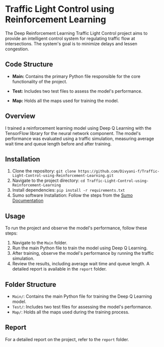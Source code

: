 # Traffic Light Control using Reinforcement Learning

The Deep Reinforcement Learning Traffic Light Control project aims to provide an intelligent control system for regulating traffic flow at intersections. The system's goal is to minimize delays and lessen congestion.

## Code Structure

- **Main:** Contains the primary Python file responsible for the core functionality of the project.
  
- **Test:** Includes two test files to assess the model's performance.
  
- **Map:** Holds all the maps used for training the model.

## Overview

I trained a reinforcement learning model using Deep Q Learning with the TensorFlow library for the neural network component. The model's performance was evaluated using a traffic simulation, measuring average wait time and queue length before and after training.

## Installation

1. Clone the repository: `git clone https://github.com/Divyani-f/Traffic-Light-Control-using-Reinforcement-Learning.git`
2. Navigate to the project directory: `cd Traffic-Light-Control-using-Reinforcement-Learning`
3. Install dependencies: `pip install -r requirements.txt`
4. Sumo software Installation: Follow the steps from the [Sumo Documentation](https://sumo.dlr.de/docs/Installing/index.html)

## Usage

To run the project and observe the model's performance, follow these steps:

1. Navigate to the `Main` folder.
2. Run the main Python file to train the model using Deep Q Learning.
3. After training, observe the model's performance by running the traffic simulation.
4. Review the results, including average wait time and queue length. A detailed report is available in the `report` folder.

## Folder Structure

- `Main/`: Contains the main Python file for training the Deep Q Learning model.
- `Test/`: Includes two test files for assessing the model's performance.
- `Map/`: Holds all the maps used during the training process.

## Report

For a detailed report on the project, refer to the `report` folder.
